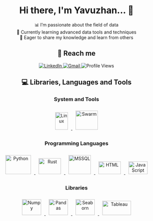 <h1 align="center">Hi there, I'm Yavuzhan... 👋</h1>

<p align="center">
  📊 I’m passionate about the field of data<br>
  🌱 Currently learning advanced data tools and techniques<br>
  💬 Eager to share my knowledge and learn from others
</p>

<h2 align="center">👥 Reach me</h2>
<p align="center">
  <a href="https://www.linkedin.com/in/hymekeci/">
    <img src="https://img.shields.io/badge/-LinkedIn-%230077B5?style=for-the-badge&logo=linkedin&logoColor=white" alt="LinkedIn">
  </a>
  <a href="mailto:h.y.mekeci@gmail.com">
    <img src="https://img.shields.io/badge/-Gmail-f1f2f6?style=for-the-badge&logo=gmail&logoColor=red" alt="Gmail">
  </a>
  <img src="https://komarev.com/ghpvc/?username=halilhan" alt="Profile Views">
</p>

<h2 align="center">💻 Libraries, Languages and Tools</h2>

<h3 align="center">System and Tools</h3>
<p align="center">
  <a href="https://www.linux.org/" target="_blank">
    <img src="https://upload.wikimedia.org/wikipedia/commons/a/af/Tux.png" alt="Linux" width="40" height="55" style="margin: 10px"/>
  </a>
  <a href="https://docs.docker.com/engine/swarm/" target="_blank">
    <img src="https://www.vectorlogo.zone/logos/docker/docker-ar21.svg" alt="Swarm" width="70" height="60" style="margin: 10px"/>
  </a>
</p>

<h3 align="center">Programming Languages</h3>
<p align="center">
  <a href="https://www.python.org/" target="_blank">
    <img src="https://www.python.org/static/community_logos/python-logo.png" alt="Python" width="80" height="60" style="margin: 10px"/>
  </a>
  <a href="https://www.rust-lang.org/" target="_blank">
    <img src="https://www.rust-lang.org/static/images/rust-logo-blk.svg" alt="Rust" width="70" height="50" style="margin: 10px"/>
  </a>
  <a href="https://www.microsoft.com/en-us/sql-server" target="_blank">
    <img src="https://www.svgrepo.com/show/303229/microsoft-sql-server-logo.svg" alt="MSSQL" width="70" height="60" style="margin: 10px"/>
  </a>
  <a href="https://developer.mozilla.org/en-US/docs/Web/HTML" target="_blank">
    <img src="https://www.vectorlogo.zone/logos/w3_html5/w3_html5-icon.svg" alt="HTML" width="70" height="40" style="margin: 10px"/>
  </a>
  <a href="https://developer.mozilla.org/en-US/docs/Web/JavaScript" target="_blank">
    <img src="https://upload.wikimedia.org/wikipedia/commons/6/6a/JavaScript-logo.png" alt="JavaScript" width="60" height="40" style="margin: 10px"/>
  </a>
</p>

<h3 align="center">Libraries</h3>
<p align="center">
  <a href="https://numpy.org/" target="_blank">
    <img src="https://upload.wikimedia.org/wikipedia/commons/3/31/NumPy_logo_2020.svg" alt="Numpy" width="60" height="50" style="margin: 10px"/>
  </a>
  <a href="https://pandas.pydata.org/" target="_blank">
    <img src="https://upload.wikimedia.org/wikipedia/commons/e/ed/Pandas_logo.svg" alt="Pandas" width="60" height="50" style="margin: 10px"/>
  </a>
  <a href="https://seaborn.pydata.org/" target="_blank">
    <img src="https://seaborn.pydata.org/_static/logo-wide-lightbg.svg" alt="Seaborn" width="60" height="50" style="margin: 10px"/>
  </a>
  <a href="https://www.tableau.com/" target="_blank">
    <img src="https://www.tableau.com/sites/default/files/pages/tableaulogo_highres.png" alt="Tableau" width="90" height="45" style="margin: 10px"/>
  </a>
</p>

